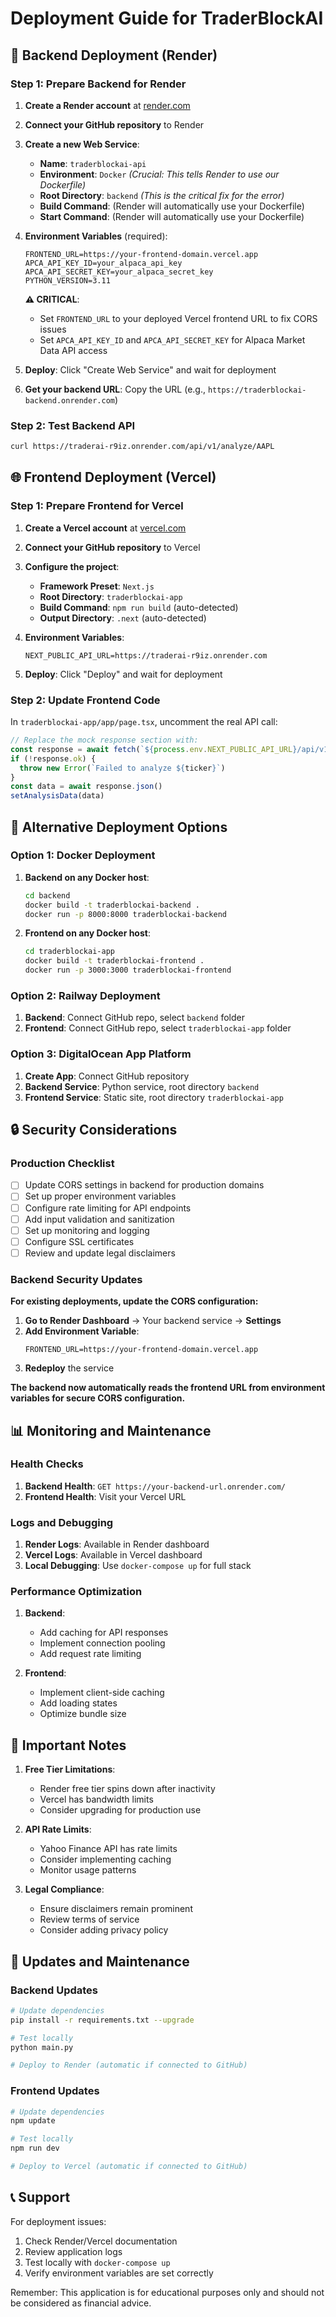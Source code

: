 # Deployment Guide for TraderBlockAI

## 🚀 Backend Deployment (Render)

### Step 1: Prepare Backend for Render

1. **Create a Render account** at [render.com](https://render.com)

2. **Connect your GitHub repository** to Render

3. **Create a new Web Service**:
   - **Name**: `traderblockai-api`
   - **Environment**: `Docker` *(Crucial: This tells Render to use our Dockerfile)*
   - **Root Directory**: `backend` *(This is the critical fix for the error)*
   - **Build Command**: (Render will automatically use your Dockerfile)
   - **Start Command**: (Render will automatically use your Dockerfile)

4. **Environment Variables** (required):
   ```
   FRONTEND_URL=https://your-frontend-domain.vercel.app
   APCA_API_KEY_ID=your_alpaca_api_key
   APCA_API_SECRET_KEY=your_alpaca_secret_key
   PYTHON_VERSION=3.11
   ```
   
   **⚠️ CRITICAL**: 
   - Set `FRONTEND_URL` to your deployed Vercel frontend URL to fix CORS issues
   - Set `APCA_API_KEY_ID` and `APCA_API_SECRET_KEY` for Alpaca Market Data API access

5. **Deploy**: Click "Create Web Service" and wait for deployment

6. **Get your backend URL**: Copy the URL (e.g., `https://traderblockai-backend.onrender.com`)

### Step 2: Test Backend API

```bash
curl https://traderai-r9iz.onrender.com/api/v1/analyze/AAPL
```

## 🌐 Frontend Deployment (Vercel)

### Step 1: Prepare Frontend for Vercel

1. **Create a Vercel account** at [vercel.com](https://vercel.com)

2. **Connect your GitHub repository** to Vercel

3. **Configure the project**:
   - **Framework Preset**: `Next.js`
   - **Root Directory**: `traderblockai-app`
   - **Build Command**: `npm run build` (auto-detected)
   - **Output Directory**: `.next` (auto-detected)

4. **Environment Variables**:
   ```
   NEXT_PUBLIC_API_URL=https://traderai-r9iz.onrender.com
   ```

5. **Deploy**: Click "Deploy" and wait for deployment

### Step 2: Update Frontend Code

In `traderblockai-app/app/page.tsx`, uncomment the real API call:

```typescript
// Replace the mock response section with:
const response = await fetch(`${process.env.NEXT_PUBLIC_API_URL}/api/v1/analyze/${ticker}`)
if (!response.ok) {
  throw new Error(`Failed to analyze ${ticker}`)
}
const data = await response.json()
setAnalysisData(data)
```

## 🔧 Alternative Deployment Options

### Option 1: Docker Deployment

1. **Backend on any Docker host**:
   ```bash
   cd backend
   docker build -t traderblockai-backend .
   docker run -p 8000:8000 traderblockai-backend
   ```

2. **Frontend on any Docker host**:
   ```bash
   cd traderblockai-app
   docker build -t traderblockai-frontend .
   docker run -p 3000:3000 traderblockai-frontend
   ```

### Option 2: Railway Deployment

1. **Backend**: Connect GitHub repo, select `backend` folder
2. **Frontend**: Connect GitHub repo, select `traderblockai-app` folder

### Option 3: DigitalOcean App Platform

1. **Create App**: Connect GitHub repository
2. **Backend Service**: Python service, root directory `backend`
3. **Frontend Service**: Static site, root directory `traderblockai-app`

## 🔒 Security Considerations

### Production Checklist

- [ ] Update CORS settings in backend for production domains
- [ ] Set up proper environment variables
- [ ] Configure rate limiting for API endpoints
- [ ] Add input validation and sanitization
- [ ] Set up monitoring and logging
- [ ] Configure SSL certificates
- [ ] Review and update legal disclaimers

### Backend Security Updates

**For existing deployments, update the CORS configuration:**

1. **Go to Render Dashboard** → Your backend service → **Settings**
2. **Add Environment Variable**:
   ```
   FRONTEND_URL=https://your-frontend-domain.vercel.app
   ```
3. **Redeploy** the service

**The backend now automatically reads the frontend URL from environment variables for secure CORS configuration.**

## 📊 Monitoring and Maintenance

### Health Checks

1. **Backend Health**: `GET https://your-backend-url.onrender.com/`
2. **Frontend Health**: Visit your Vercel URL

### Logs and Debugging

1. **Render Logs**: Available in Render dashboard
2. **Vercel Logs**: Available in Vercel dashboard
3. **Local Debugging**: Use `docker-compose up` for full stack

### Performance Optimization

1. **Backend**: 
   - Add caching for API responses
   - Implement connection pooling
   - Add request rate limiting

2. **Frontend**:
   - Implement client-side caching
   - Add loading states
   - Optimize bundle size

## 🚨 Important Notes

1. **Free Tier Limitations**: 
   - Render free tier spins down after inactivity
   - Vercel has bandwidth limits
   - Consider upgrading for production use

2. **API Rate Limits**: 
   - Yahoo Finance API has rate limits
   - Consider implementing caching
   - Monitor usage patterns

3. **Legal Compliance**: 
   - Ensure disclaimers remain prominent
   - Review terms of service
   - Consider adding privacy policy

## 🔄 Updates and Maintenance

### Backend Updates
```bash
# Update dependencies
pip install -r requirements.txt --upgrade

# Test locally
python main.py

# Deploy to Render (automatic if connected to GitHub)
```

### Frontend Updates
```bash
# Update dependencies
npm update

# Test locally
npm run dev

# Deploy to Vercel (automatic if connected to GitHub)
```

## 📞 Support

For deployment issues:
1. Check Render/Vercel documentation
2. Review application logs
3. Test locally with `docker-compose up`
4. Verify environment variables are set correctly

Remember: This application is for educational purposes only and should not be considered as financial advice.
